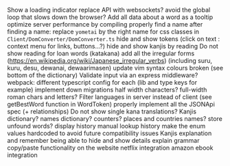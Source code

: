 Show a loading indicator
replace API with websockets?
avoid the global loop that slows down the browser?
Add all data about a word as a tooltip
optimize server performance by compiling properly
find a name
after finding a name: replace `yometai` by the right name for css classes in `Client/DomConverter/DomConverter.ts`
hide and show tokens (click on text : context menu for links, buttons...?)
hide and show kanjis by reading
Do not show reading for loan words (katakana)
add all the irregular forms (https://en.wikipedia.org/wiki/Japanese_irregular_verbs) (including suru, kuru, desu, dewanai, dewaarimasen)
update vim syntax colours broken (see bottom of the dictionary)
Validate input via an express middleware?
webpack: different typescript config for each (lib and type keys for example)
implement down migrations
half width characters? full-width roman chars and letters?
Filter languages in server instead of client (see getBestWord function in WordToken)
properly implement all the JSONApi spec (+ relationships)
Do not show single kana translations?
Kanjis dictionary?
names dictionary?
counters?
places and countries names?
store unfound words?
display history
manual lookup history
make the enum values hardcoded to avoid future compatibility issues
Kanjis explanation and remember
being able to hide and show details
explain grammar
copy/paste functionality on the website
netflix integration
amazon ebook integration
